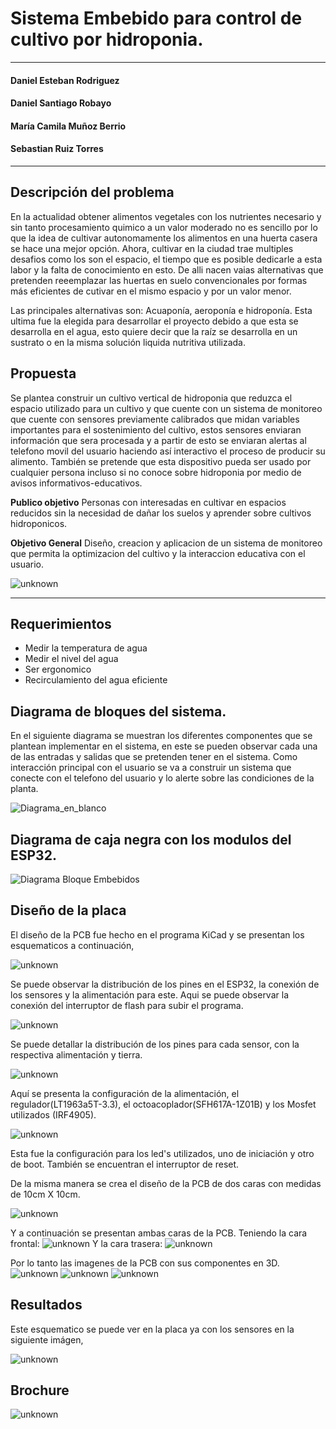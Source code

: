 # **Sistema Embebido para control de cultivo por hidroponia.** #

----
#### Daniel Esteban Rodriguez ####

#### Daniel Santiago Robayo ####

#### María Camila Muñoz Berrio ####

#### Sebastian Ruiz Torres ####


----
## **Descripción del problema** ## 

En la actualidad obtener alimentos vegetales con los nutrientes necesario y sin tanto procesamiento quimico a un valor moderado no es sencillo por lo que la idea de cultivar autonomamente los alimentos en una huerta casera se hace una mejor opción. Ahora, cultivar en la ciudad trae multiples desafios como los son el espacio, el tiempo que es posible dedicarle a esta labor y la falta de conocimiento en esto. De alli nacen vaias alternativas que pretenden reeemplazar las huertas en suelo convencionales por formas más eficientes de cutivar en el mismo espacio y por un valor menor.

Las principales alternativas son: Acuaponía, aeroponía e hidroponía. Esta ultima fue la elegida para desarrollar el proyecto debido a que esta se desarrolla en el agua, esto quiere decir que la raíz se desarrolla en un sustrato o en la misma solución liquida nutritiva utilizada.
 

## **Propuesta** ##
Se plantea construir un cultivo vertical de hidroponia que reduzca el espacio utilizado para un cultivo y que cuente con un sistema de monitoreo que cuente con sensores previamente calibrados que midan variables importantes para el sostenimiento del cultivo, estos sensores enviaran información que sera procesada y a partir de esto se enviaran alertas al telefono movil del usuario haciendo así interactivo el proceso de producir su alimento. También se pretende que esta dispositivo pueda ser usado por cualquier persona incluso si no conoce sobre hidroponia por medio de avisos informativos-educativos. 

**Publico objetivo** Personas con interesadas en cultivar en espacios reducidos sin la necesidad de dañar los suelos y aprender sobre cultivos hidroponicos.

**Objetivo General**  Diseño, creacion y aplicacion  de un sistema de monitoreo que permita la optimizacion del cultivo y la interaccion educativa con el usuario.

![unknown](https://user-images.githubusercontent.com/88418156/186547927-50646758-781d-460b-a5ae-b2e2ee4a1a16.png)



----
## **Requerimientos** ##
* Medir la temperatura de agua
* Medir el nivel del agua
* Ser ergonomico
* Recirculamiento del agua eficiente

## **Diagrama de bloques del sistema.** ##

En el siguiente diagrama se muestran los diferentes componentes que se plantean implementar en el sistema, en este se pueden observar cada una de las entradas y salidas que se pretenden tener en el sistema. Como interacción principal con el usuario se va a construir un sistema que conecte con el telefono del usuario y lo alerte sobre las condiciones de la planta.

![Diagrama_en_blanco](https://user-images.githubusercontent.com/88418156/186547916-15719605-8ecb-488c-ab9b-c09ebaba3a6a.png)

## **Diagrama de caja negra con los modulos del ESP32.** ##
![Diagrama Bloque Embebidos](https://github.com/danrodriguezto/SistemaEmbebidoHidroponia/blob/main/Image/DiagramaBloqueEmbebidosActualizado1.png)

## **Diseño de la placa** ##

El diseño de la PCB fue hecho en el programa KiCad y se presentan los esquematicos a continuación,

![unknown](https://github.com/danrodriguezto/SistemaEmbebidoHidroponia/blob/main/Image/ESP32.jpeg)

Se puede observar la distribución de los pines en el ESP32, la conexión de los sensores y la alimentación para este. Aqui se puede observar la conexión del interruptor de flash para subir el programa. 


![unknown](https://github.com/danrodriguezto/SistemaEmbebidoHidroponia/blob/main/Image/ubicacionpines.jpeg)

Se puede detallar la distribución de los pines para cada sensor, con la respectiva alimentación y tierra.


![unknown](https://github.com/danrodriguezto/SistemaEmbebidoHidroponia/blob/main/Image/Regulación.jpeg)

Aquí se presenta la configuración de la alimentación, el regulador(LT1963a5T-3.3), el octoacoplador(SFH617A-1Z01B) y los Mosfet utilizados (IRF4905).


![unknown](https://github.com/danrodriguezto/SistemaEmbebidoHidroponia/blob/main/Image/updown.jpeg)

Esta fue la configuración para los led's utilizados, uno de iniciación y otro de boot. También se encuentran el  interruptor de reset.


De la misma manera se crea el diseño de la PCB de dos caras con medidas de 10cm X 10cm.

![unknown](https://github.com/danrodriguezto/SistemaEmbebidoHidroponia/blob/main/Image/Images_Project/Image_16.png)

Y a continuación se presentan ambas caras de la PCB.
Teniendo la cara frontal:
![unknown](https://github.com/danrodriguezto/SistemaEmbebidoHidroponia/blob/main/Image/Images_Project/Image_17.png)
Y la cara trasera:
![unknown](https://github.com/danrodriguezto/SistemaEmbebidoHidroponia/blob/main/Image/Images_Project/Image_18.png)

Por lo tanto las imagenes de la PCB con sus componentes en 3D.
![unknown](https://github.com/danrodriguezto/SistemaEmbebidoHidroponia/blob/main/Image/Images_Project/Image_19.png)
![unknown](https://github.com/danrodriguezto/SistemaEmbebidoHidroponia/blob/main/Image/Images_Project/Image_20.png)
![unknown](https://github.com/danrodriguezto/SistemaEmbebidoHidroponia/blob/main/Image/Images_Project/Image_21.png)

## **Resultados** ##

Este esquematico se puede ver en la placa ya con los sensores en la siguiente imágen,

![unknown](https://github.com/danrodriguezto/SistemaEmbebidoHidroponia/blob/main/Image/Montaje%20PCB.jpeg)


## **Brochure** ##

![unknown](https://github.com/danrodriguezto/SistemaEmbebidoHidroponia/blob/main/Image/Brochure%20Hidro.png)
